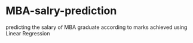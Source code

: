 # MBA-salry-prediction
predicting the salary of MBA graduate according to marks achieved  using Linear Regression 
